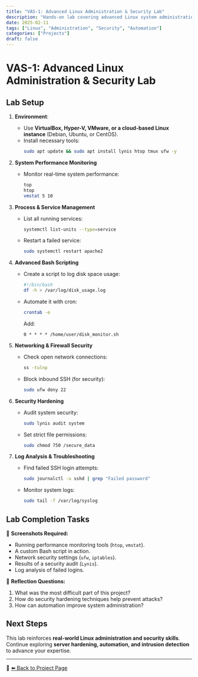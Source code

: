 ```yaml
---
title: "VAS-1: Advanced Linux Administration & Security Lab"
description: "Hands-on lab covering advanced Linux system administration, automation, and security techniques."
date: 2025-02-11
tags: ["Linux", "Administration", "Security", "Automation"]
categories: ["Projects"]
draft: false
---
```


# **VAS-1: Advanced Linux Administration & Security Lab**

## **Lab Setup**
1. **Environment**:  
   - Use **VirtualBox, Hyper-V, VMware, or a cloud-based Linux instance** (Debian, Ubuntu, or CentOS).
   - Install necessary tools:
     ```bash
     sudo apt update && sudo apt install lynis htop tmux ufw -y
     ```

2. **System Performance Monitoring**
   - Monitor real-time system performance:
     ```bash
     top
     htop
     vmstat 5 10
     ```

3. **Process & Service Management**
   - List all running services:
     ```bash
     systemctl list-units --type=service
     ```
   - Restart a failed service:
     ```bash
     sudo systemctl restart apache2
     ```

4. **Advanced Bash Scripting**
   - Create a script to log disk space usage:
     ```bash
     #!/bin/bash
     df -h > /var/log/disk_usage.log
     ```
   - Automate it with cron:
     ```bash
     crontab -e
     ```
     Add:
     ```
     0 * * * * /home/user/disk_monitor.sh
     ```

5. **Networking & Firewall Security**
   - Check open network connections:
     ```bash
     ss -tulnp
     ```
   - Block inbound SSH (for security):
     ```bash
     sudo ufw deny 22
     ```

6. **Security Hardening**
   - Audit system security:
     ```bash
     sudo lynis audit system
     ```
   - Set strict file permissions:
     ```bash
     sudo chmod 750 /secure_data
     ```

7. **Log Analysis & Troubleshooting**
   - Find failed SSH login attempts:
     ```bash
     sudo journalctl -u sshd | grep "Failed password"
     ```
   - Monitor system logs:
     ```bash
     sudo tail -f /var/log/syslog
     ```

## **Lab Completion Tasks**
📸 **Screenshots Required:**
- Running performance monitoring tools (`htop`, `vmstat`).
- A custom Bash script in action.
- Network security settings (`ufw`, `iptables`).
- Results of a security audit (`Lynis`).
- Log analysis of failed logins.

📝 **Reflection Questions:**
1. What was the most difficult part of this project?
2. How do security hardening techniques help prevent attacks?
3. How can automation improve system administration?

## **Next Steps**
This lab reinforces **real-world Linux administration and security skills**. Continue exploring **server hardening, automation, and intrusion detection** to advance your expertise.

---
💾 [⬅️ Back to Project Page](../)
